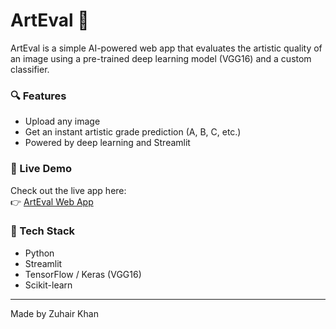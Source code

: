 # ArtEval 🎨

ArtEval is a simple AI-powered web app that evaluates the artistic quality of an image using a pre-trained deep learning model (VGG16) and a custom classifier.

### 🔍 Features
- Upload any image
- Get an instant artistic grade prediction (A, B, C, etc.)
- Powered by deep learning and Streamlit

### 🚀 Live Demo
Check out the live app here:  
👉 [ArtEval Web App](https://arteval01.streamlit.app/) 

### 🧠 Tech Stack
- Python
- Streamlit
- TensorFlow / Keras (VGG16)
- Scikit-learn

---

Made by Zuhair Khan
